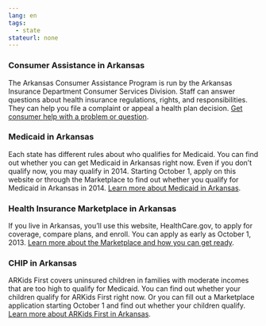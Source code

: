 ```yaml
--- 
lang: en 
tags: 
  - state
stateurl: none 
--- 
```


### Consumer Assistance in Arkansas

The Arkansas Consumer Assistance Program is run by the Arkansas Insurance Department Consumer Services Division. Staff can answer questions about health insurance regulations, rights, and responsibilities. They can help you file a complaint or appeal a health plan decision. [Get consumer help with a problem or question](http://www.insurance.arkansas.gov/Consumers/CAP.html).

### Medicaid in Arkansas

Each state has different rules about who qualifies for Medicaid. You can find out whether you can get Medicaid in Arkansas right now. Even if you don’t qualify now, you may qualify in 2014. Starting October 1, apply on this website or through the Marketplace to find out whether you qualify for Medicaid in Arkansas in 2014. [Learn more about Medicaid in Arkansas](https://www.medicaid.state.ar.us/InternetSolution/Consumer/Consumer.aspx).

### Health Insurance Marketplace in Arkansas

If you live in Arkansas, you’ll use this website, HealthCare.gov, to apply for coverage, compare plans, and enroll. You can apply as early as October 1, 2013. [Learn more about the Marketplace and how you can get ready](/how-can-i-get-ready-to-enroll-in-the-marketplace).

### CHIP in Arkansas

ARKids First covers uninsured children in families with moderate incomes that are too high to qualify for Medicaid. You can find out whether your children qualify for ARKids First right now. Or you can fill out a Marketplace application starting October 1 and find out whether your children qualify. [Learn more about ARKids First in Arkansas](http://www.arkidsfirst.com/home.htm).
